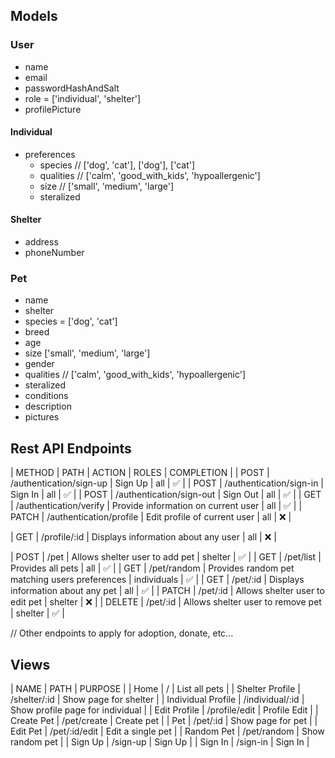 ## Models

### User

- name
- email
- passwordHashAndSalt
- role = ['individual', 'shelter']
- profilePicture

#### Individual

- preferences
  - species // ['dog', 'cat'], ['dog'], ['cat']
  - qualities // ['calm', 'good_with_kids', 'hypoallergenic']
  - size // ['small', 'medium', 'large']
  - steralized

#### Shelter

- address
- phoneNumber

### Pet

- name
- shelter
- species = ['dog', 'cat']
- breed
- age
- size ['small', 'medium', 'large']
- gender
- qualities // ['calm', 'good_with_kids', 'hypoallergenic']
- steralized
- conditions
- description
- pictures

## Rest API Endpoints

| METHOD | PATH | ACTION | ROLES | COMPLETION |
| POST | /authentication/sign-up | Sign Up | all | ✅ |
| POST | /authentication/sign-in | Sign In | all | ✅ |
| POST | /authentication/sign-out | Sign Out | all | ✅ |
| GET | /authentication/verify | Provide information on current user | all | ✅ |
| PATCH | /authentication/profile | Edit profile of current user | all | ❌ |

| GET | /profile/:id | Displays information about any user | all | ❌ |

| POST | /pet | Allows shelter user to add pet | shelter | ✅ |
| GET | /pet/list | Provides all pets | all | ✅ |
| GET | /pet/random | Provides random pet matching users preferences | individuals | ✅ |
| GET | /pet/:id | Displays information about any pet | all | ✅ |
| PATCH | /pet/:id | Allows shelter user to edit pet | shelter | ❌ |
| DELETE | /pet/:id | Allows shelter user to remove pet | shelter | ✅ |

// Other endpoints to apply for adoption, donate, etc...

## Views

| NAME | PATH | PURPOSE |
| Home | / | List all pets |
| Shelter Profile | /shelter/:id | Show page for shelter |
| Individual Profile | /individual/:id | Show profile page for individual |
| Edit Profile | /profile/edit | Profile Edit |
| Create Pet | /pet/create | Create pet |
| Pet | /pet/:id | Show page for pet |
| Edit Pet | /pet/:id/edit | Edit a single pet |
| Random Pet | /pet/random | Show random pet |
| Sign Up | /sign-up | Sign Up |
| Sign In | /sign-in | Sign In |
